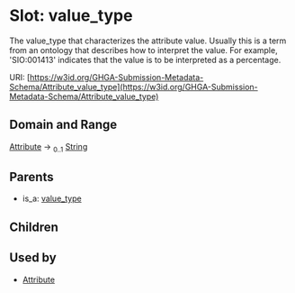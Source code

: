 
# Slot: value_type


The value_type that characterizes the attribute value. Usually this is a term from an ontology that describes how to interpret the value. For example, 'SIO:001413' indicates that the value is to be interpreted as a percentage.

URI: [https://w3id.org/GHGA-Submission-Metadata-Schema/Attribute_value_type](https://w3id.org/GHGA-Submission-Metadata-Schema/Attribute_value_type)


## Domain and Range

[Attribute](Attribute.md) &#8594;  <sub>0..1</sub> [String](types/String.md)

## Parents

 *  is_a: [value_type](value_type.md)

## Children


## Used by

 * [Attribute](Attribute.md)
